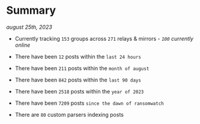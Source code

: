 
# Summary
_august 25th, 2023_

- Currently tracking `153` groups across `271` relays & mirrors - _`100` currently online_

- There have been `12` posts within the `last 24 hours`

- There have been `211` posts within the `month of august`

- There have been `842` posts within the `last 90 days`

- There have been `2518` posts within the `year of 2023`

- There have been `7209` posts `since the dawn of ransomwatch`

- There are `80` custom parsers indexing posts
